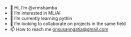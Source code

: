 - 👋 Hi, I’m @vrmshamba
- 👀 I’m interested in ML/AI
- 🌱 I’m currently learning pythin
- 💞️ I’m looking to collaborate on projects in the same field
- 📫 How to reach me onsusanngatia@gmail.com

<!---
vrmshamba/vrmshamba is a ✨ special ✨ repository because its `README.md` (this file) appears on your GitHub profile.
You can click the Preview link to take a look at your changes.
--->
